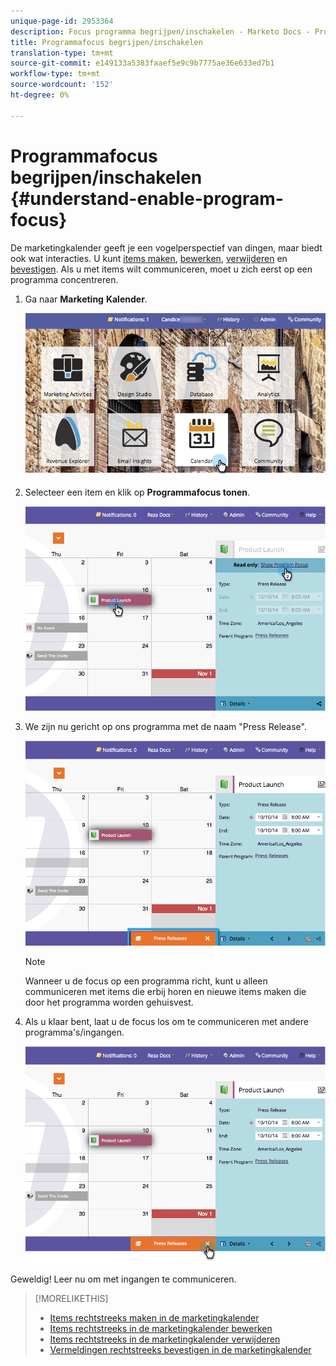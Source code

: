 ```yaml
---
unique-page-id: 2953364
description: Focus programma begrijpen/inschakelen - Marketo Docs - Productdocumentatie
title: Programmafocus begrijpen/inschakelen
translation-type: tm+mt
source-git-commit: e149133a5383faaef5e9c9b7775ae36e633ed7b1
workflow-type: tm+mt
source-wordcount: '152'
ht-degree: 0%

---
```



# Programmafocus begrijpen/inschakelen {#understand-enable-program-focus}

De marketingkalender geeft je een vogelperspectief van dingen, maar biedt ook wat interacties. U kunt [items maken](../../../../product-docs/core-marketo-concepts/marketing-calendar/working-with-the-calendar/create-entries-directly-in-the-marketing-calendar.md), [bewerken](../../../../product-docs/core-marketo-concepts/marketing-calendar/working-with-the-calendar/edit-entries-directly-in-the-marketing-calendar.md), [verwijderen](../../../../product-docs/core-marketo-concepts/marketing-calendar/working-with-the-calendar/delete-entries-directly-in-the-marketing-calendar.md) en [bevestigen](../../../../product-docs/core-marketo-concepts/marketing-calendar/working-with-the-calendar/confirm-entries-directly-in-the-marketing-calendar.md). Als u met items wilt communiceren, moet u zich eerst op een programma concentreren.

1. Ga naar **Marketing** **Kalender**.

   ![](assets/2017-05-10-15-30-47-1.png)

1. Selecteer een item en klik op **Programmafocus tonen**.

   ![](assets/image2014-10-20-13-3a24-3a3.png)

1. We zijn nu gericht op ons programma met de naam &quot;Press Release&quot;.

   ![](assets/image2014-10-20-13-3a24-3a15.png)

   >[!NOTE]
   >
   >Wanneer u de focus op een programma richt, kunt u alleen communiceren met items die erbij horen en nieuwe items maken die door het programma worden gehuisvest.

1. Als u klaar bent, laat u de focus los om te communiceren met andere programma&#39;s/ingangen.

   ![](assets/image2014-10-20-13-3a24-3a24.png)

Geweldig! Leer nu om met ingangen te communiceren.

>[!MORELIKETHIS]
>
>* [Items rechtstreeks maken in de marketingkalender](../../../../product-docs/core-marketo-concepts/marketing-calendar/working-with-the-calendar/create-entries-directly-in-the-marketing-calendar.md)
>* [Items rechtstreeks in de marketingkalender bewerken](../../../../product-docs/core-marketo-concepts/marketing-calendar/working-with-the-calendar/edit-entries-directly-in-the-marketing-calendar.md)
>* [Items rechtstreeks in de marketingkalender verwijderen](../../../../product-docs/core-marketo-concepts/marketing-calendar/working-with-the-calendar/delete-entries-directly-in-the-marketing-calendar.md)
>* [Vermeldingen rechtstreeks bevestigen in de marketingkalender](../../../../product-docs/core-marketo-concepts/marketing-calendar/working-with-the-calendar/confirm-entries-directly-in-the-marketing-calendar.md)

>



